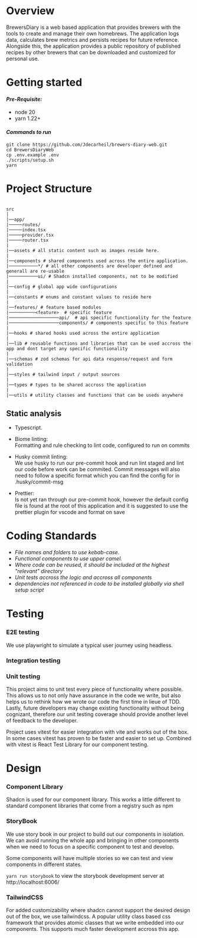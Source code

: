 # **Overview**

BrewersDiary is a web based application that provides brewers with the tools to create and manage their own homebrews. The application logs data, calculates brew metrics and persists recipes for future reference. Alongside this, the application provides a public repository of published recipes by other brewers that can be downloaded and customized for personal use.

# **Getting started**

#### _Pre-Requisite:_

- node 20
- yarn 1.22+

#### _Commands to run_

```
git clone https://github.com/Jdecarheil/brewers-diary-web.git
cd BrewersDiaryWeb
cp .env.example .env
./scripts/setup.sh
yarn
```

# **Project Structure**

```

src
│
|──app/
|─────routes/
|─────index.tsx
|─────provider.tsx
|─────router.tsx
|
|──assets # all static content such as images reside here.
|
|──components # shared components used across the entire application.
|───────────*/ # all other components are developer defined and generall are re-usable
|───────────ui/ # Shadcn installed components, not to be modified
|
|──config # global app wide configurations
|
|──constants # enums and constant values to reside here
|
|──features/ # feature based modules
|──────────<feature>  # specific feature
|───────────────────api/  # api specific functionality for the feature
|───────────────────components/ # components specific to this feature
|
|──hooks # shared hooks used across the entire application
|
|──lib # reusable functions and libraries that can be used accross the app and dont target any specific functionality
|
|──schemas # zod schemas for api data response/request and form validation
|
|──styles # tailwind input / output sources
|
|──types # types to be shared accross the application
|
|──utils # utility classes and functions that can be useds anywhere
```

## Static analysis

- Typescript.

- Biome linting:\
  Formatting and rule checking to lint code, configured to run on commits

- Husky commit linting:\
  We use husky to run our pre-commit hook and run lint staged and lint our code before work can be commited. Commit messages will also need to follow a specific format which you can find the config for in .husky/commit-msg

- Prettier:\
  Is not yet ran through our pre-commit hook, however the default config file is found at the root of this application and it is suggested to use the prettier plugin for vscode and format on save

# **Coding Standards**

- _File names and folders to use kebab-case._
- _Functional components to use upper camel._
- _Where code can be reused, it should be included at the highest "relevant" directory_
- _Unit tests accross the logic and accross all components_
- _dependencies not referenced in code to be installed globally via shell setup script_

# Testing

### E2E testing

We use playwright to simulate a typical user journey using headless.

### Integration testing

### Unit testing

This project aims to unit test every piece of functionality where possible. This allows us to not only have assurance in the code we write, but also helps us to rethink how we wrote our code the first time in lieue of TDD. Lastly, future developers may change existing functionality without being cognizant, therefore our unit testing coverage should provide another level of feedback to the developer.

Project uses vitest for easier integration with vite and works out of the box. In some cases vitest has proven to be faster and easier to set up. Combined with vitest is React Test Library for our component testing.

# Design

### Component Library

Shadcn is used for our component library. This works a little different to standard component libraries that come from a registry such as npm

### StoryBook

We use story book in our project to build out our components in isolation. We can avoid running the whole app and bringing in other components when we need to focus on a specific component to test and develop.

Some components will have multiple stories so we can test and view components in different states.

`yarn run storybook` to view the storybook development server at http://localhost:6006/

### TailwindCSS

For added customizability where shadcn cannot support the desired design out of the box, we use tailwindcss. A popular utility class based css framework that provides atomic classes that we write embedded into our components. This supports much faster development accross this app.
